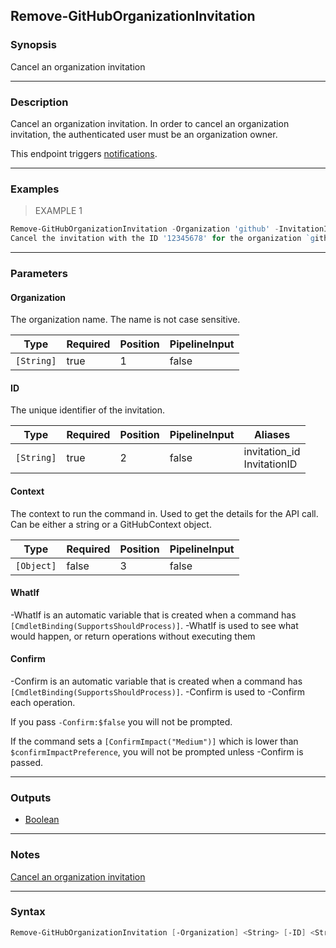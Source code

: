 Remove-GitHubOrganizationInvitation
-----------------------------------

### Synopsis
Cancel an organization invitation

---

### Description

Cancel an organization invitation. In order to cancel an organization invitation, the authenticated user must be an organization owner.

This endpoint triggers [notifications](https://docs.github.com/github/managing-subscriptions-and-notifications-on-github/about-notifications).

---

### Examples
> EXAMPLE 1

```PowerShell
Remove-GitHubOrganizationInvitation -Organization 'github' -InvitationID '12345678'
Cancel the invitation with the ID '12345678' for the organization `github`.
```

---

### Parameters
#### **Organization**
The organization name. The name is not case sensitive.

|Type      |Required|Position|PipelineInput|
|----------|--------|--------|-------------|
|`[String]`|true    |1       |false        |

#### **ID**
The unique identifier of the invitation.

|Type      |Required|Position|PipelineInput|Aliases                       |
|----------|--------|--------|-------------|------------------------------|
|`[String]`|true    |2       |false        |invitation_id<br/>InvitationID|

#### **Context**
The context to run the command in. Used to get the details for the API call.
Can be either a string or a GitHubContext object.

|Type      |Required|Position|PipelineInput|
|----------|--------|--------|-------------|
|`[Object]`|false   |3       |false        |

#### **WhatIf**
-WhatIf is an automatic variable that is created when a command has ```[CmdletBinding(SupportsShouldProcess)]```.
-WhatIf is used to see what would happen, or return operations without executing them
#### **Confirm**
-Confirm is an automatic variable that is created when a command has ```[CmdletBinding(SupportsShouldProcess)]```.
-Confirm is used to -Confirm each operation.

If you pass ```-Confirm:$false``` you will not be prompted.

If the command sets a ```[ConfirmImpact("Medium")]``` which is lower than ```$confirmImpactPreference```, you will not be prompted unless -Confirm is passed.

---

### Outputs
* [Boolean](https://learn.microsoft.com/en-us/dotnet/api/System.Boolean)

---

### Notes
[Cancel an organization invitation](https://docs.github.com/rest/orgs/members#cancel-an-organization-invitation)

---

### Syntax
```PowerShell
Remove-GitHubOrganizationInvitation [-Organization] <String> [-ID] <String> [[-Context] <Object>] [-WhatIf] [-Confirm] [<CommonParameters>]
```
